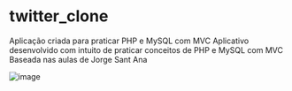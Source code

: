 # twitter_clone
Aplicação criada para praticar PHP e MySQL com MVC
Aplicativo desenvolvido com intuito de praticar conceitos de PHP e MySQL com MVC
Baseada nas aulas de Jorge Sant Ana

![image](https://user-images.githubusercontent.com/51513403/136671580-a3002c2b-3937-4f39-867f-0a93cee1db47.png)
